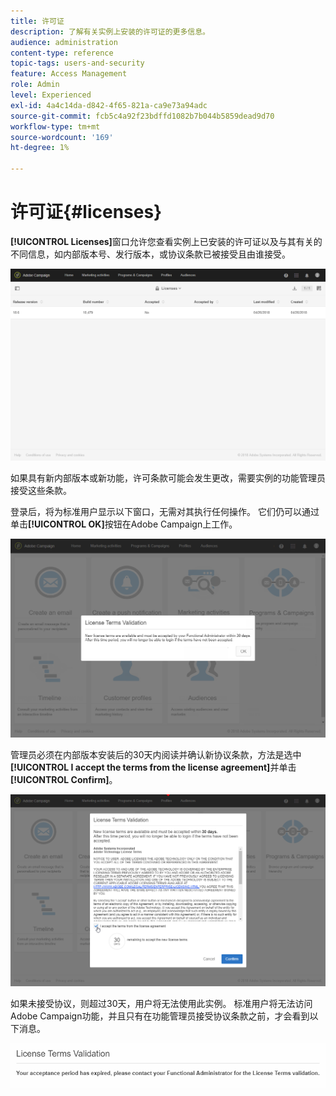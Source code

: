 ```yaml
---
title: 许可证
description: 了解有关实例上安装的许可证的更多信息。
audience: administration
content-type: reference
topic-tags: users-and-security
feature: Access Management
role: Admin
level: Experienced
exl-id: 4a4c14da-d842-4f65-821a-ca9e73a94adc
source-git-commit: fcb5c4a92f23bdffd1082b7b044b5859dead9d70
workflow-type: tm+mt
source-wordcount: '169'
ht-degree: 1%

---
```


# 许可证{#licenses}

**[!UICONTROL Licenses]**&#x200B;窗口允许您查看实例上已安装的许可证以及与其有关的不同信息，如内部版本号、发行版本，或协议条款已被接受且由谁接受。

![](assets/license_1.png)

如果具有新内部版本或新功能，许可条款可能会发生更改，需要实例的功能管理员接受这些条款。

登录后，将为标准用户显示以下窗口，无需对其执行任何操作。 它们仍可以通过单击&#x200B;**[!UICONTROL OK]**&#x200B;按钮在Adobe Campaign上工作。

![](assets/license_2.png)

管理员必须在内部版本安装后的30天内阅读并确认新协议条款，方法是选中&#x200B;**[!UICONTROL I accept the terms from the license agreement]**&#x200B;并单击&#x200B;**[!UICONTROL Confirm]**。

![](assets/license_3.png)

如果未接受协议，则超过30天，用户将无法使用此实例。 标准用户将无法访问Adobe Campaign功能，并且只有在功能管理员接受协议条款之前，才会看到以下消息。

![](assets/license_4.png)
